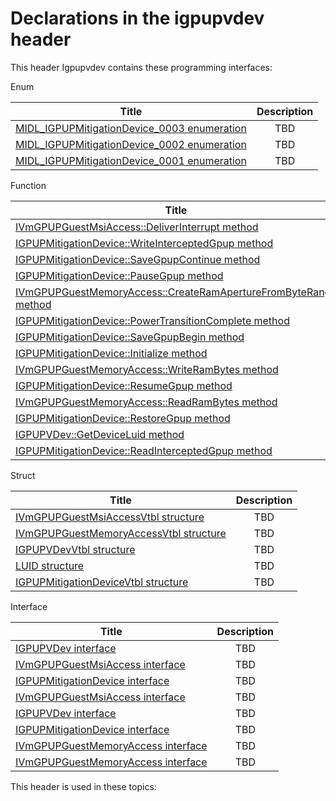 # Declarations in the igpupvdev header
This header Igpupvdev contains these programming interfaces:

Enum

| Title        | Description    |
| ------------- |:-------------:|
| [MIDL_IGPUPMitigationDevice_0003 enumeration](ne-igpupvdev---midl-igpupmitigationdevice-0003.md) | TBD |
| [MIDL_IGPUPMitigationDevice_0002 enumeration](ne-igpupvdev---midl-igpupmitigationdevice-0002.md) | TBD |
| [MIDL_IGPUPMitigationDevice_0001 enumeration](ne-igpupvdev---midl-igpupmitigationdevice-0001.md) | TBD |
Function

| Title        | Description    |
| ------------- |:-------------:|
| [IVmGPUPGuestMsiAccess::DeliverInterrupt method](nf-igpupvdev-ivmgpupguestmsiaccess-deliverinterrupt.md) | TBD |
| [IGPUPMitigationDevice::WriteInterceptedGpup method](nf-igpupvdev-igpupmitigationdevice-writeinterceptedgpup.md) | TBD |
| [IGPUPMitigationDevice::SaveGpupContinue method](nf-igpupvdev-igpupmitigationdevice-savegpupcontinue.md) | TBD |
| [IGPUPMitigationDevice::PauseGpup method](nf-igpupvdev-igpupmitigationdevice-pausegpup.md) | TBD |
| [IVmGPUPGuestMemoryAccess::CreateRamApertureFromByteRange method](nf-igpupvdev-ivmgpupguestmemoryaccess-createramaperturefrombyterange.md) | TBD |
| [IGPUPMitigationDevice::PowerTransitionComplete method](nf-igpupvdev-igpupmitigationdevice-powertransitioncomplete.md) | TBD |
| [IGPUPMitigationDevice::SaveGpupBegin method](nf-igpupvdev-igpupmitigationdevice-savegpupbegin.md) | TBD |
| [IGPUPMitigationDevice::Initialize method](nf-igpupvdev-igpupmitigationdevice-initialize.md) | TBD |
| [IVmGPUPGuestMemoryAccess::WriteRamBytes method](nf-igpupvdev-ivmgpupguestmemoryaccess-writerambytes.md) | TBD |
| [IGPUPMitigationDevice::ResumeGpup method](nf-igpupvdev-igpupmitigationdevice-resumegpup.md) | TBD |
| [IVmGPUPGuestMemoryAccess::ReadRamBytes method](nf-igpupvdev-ivmgpupguestmemoryaccess-readrambytes.md) | TBD |
| [IGPUPMitigationDevice::RestoreGpup method](nf-igpupvdev-igpupmitigationdevice-restoregpup.md) | TBD |
| [IGPUPVDev::GetDeviceLuid method](nf-igpupvdev-igpupvdev-getdeviceluid.md) | TBD |
| [IGPUPMitigationDevice::ReadInterceptedGpup method](nf-igpupvdev-igpupmitigationdevice-readinterceptedgpup.md) | TBD |
Struct

| Title        | Description    |
| ------------- |:-------------:|
| [IVmGPUPGuestMsiAccessVtbl structure](ns-igpupvdev-ivmgpupguestmsiaccessvtbl.md) | TBD |
| [IVmGPUPGuestMemoryAccessVtbl structure](ns-igpupvdev-ivmgpupguestmemoryaccessvtbl.md) | TBD |
| [IGPUPVDevVtbl structure](ns-igpupvdev-igpupvdevvtbl.md) | TBD |
| [LUID structure](ns-igpupvdev--luid.md) | TBD |
| [IGPUPMitigationDeviceVtbl structure](ns-igpupvdev-igpupmitigationdevicevtbl.md) | TBD |
Interface

| Title        | Description    |
| ------------- |:-------------:|
| [IGPUPVDev interface](nn-igpupvdev-igpupvdev~r1.md) | TBD |
| [IVmGPUPGuestMsiAccess interface](nn-igpupvdev-ivmgpupguestmsiaccess~r1.md) | TBD |
| [IGPUPMitigationDevice interface](nn-igpupvdev-igpupmitigationdevice.md) | TBD |
| [IVmGPUPGuestMsiAccess interface](nn-igpupvdev-ivmgpupguestmsiaccess.md) | TBD |
| [IGPUPVDev interface](nn-igpupvdev-igpupvdev.md) | TBD |
| [IGPUPMitigationDevice interface](nn-igpupvdev-igpupmitigationdevice~r1.md) | TBD |
| [IVmGPUPGuestMemoryAccess interface](nn-igpupvdev-ivmgpupguestmemoryaccess.md) | TBD |
| [IVmGPUPGuestMemoryAccess interface](nn-igpupvdev-ivmgpupguestmemoryaccess~r1.md) | TBD |

This header is used in these topics:

